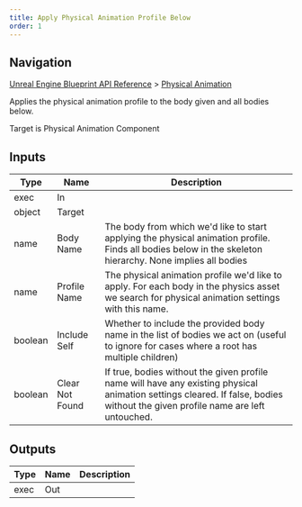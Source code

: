 ```yaml
---
title: Apply Physical Animation Profile Below
order: 1
---
```

## Navigation

[Unreal Engine Blueprint API Reference](https://dev.epicgames.com/documentation/en-us/unreal-engine/BlueprintAPI) > [Physical Animation](https://dev.epicgames.com/documentation/en-us/unreal-engine/BlueprintAPI/PhysicalAnimation)

Applies the physical animation profile to the body given and all bodies below.

Target is Physical Animation Component

## Inputs

| Type | Name | Description |
| --- | --- | --- |
| exec | In |  |
| object | Target |  |
| name | Body Name | The body from which we'd like to start applying the physical animation profile. Finds all bodies below in the skeleton hierarchy. None implies all bodies |
| name | Profile Name | The physical animation profile we'd like to apply. For each body in the physics asset we search for physical animation settings with this name. |
| boolean | Include Self | Whether to include the provided body name in the list of bodies we act on (useful to ignore for cases where a root has multiple children) |
| boolean | Clear Not Found | If true, bodies without the given profile name will have any existing physical animation settings cleared. If false, bodies without the given profile name are left untouched. |

## Outputs

| Type | Name | Description |
| --- | --- | --- |
| exec | Out |  |
